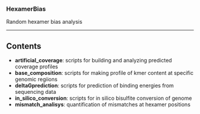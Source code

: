 ### HexamerBias
Random hexamer bias analysis
***
## Contents
* __artificial_coverage__: scripts for building and analyzing predicted coverage profiles
* __base_composition__: scripts for making profile of kmer content at specific genomic regiions
* __deltaGprediction__: scripts for prediction of binding energies from sequencing data
* __in_silico_conversion__: scripts for in silico bisulfite conversion of genome
* __mismatch_analisys__: quantification of mismatches at hexamer positions
